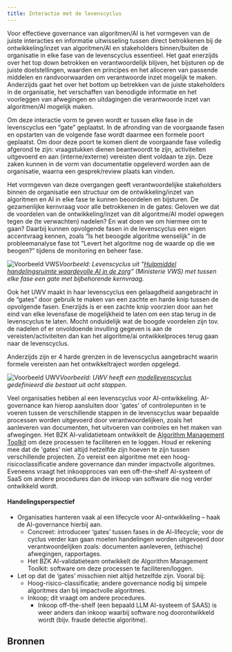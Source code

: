 ```yaml
---
title: Interactie met de levenscyclus
---
```


Voor effectieve governance van algoritmen/AI is het vormgeven van de juiste interacties en informatie uitwisseling tussen direct betrokkenen bij de ontwikkeling/inzet van algoritmen/AI en stakeholders binnen/buiten de organisatie in elke fase van de levenscyclus essentieel. Het gaat enerzijds over het top down betrokken en verantwoordelijk blijven, het bijsturen op de juiste doelstellingen, waarden en principes en het alloceren van passende middelen en randvoorwaarden om verantwoorde inzet mogelijk te maken. Anderzijds gaat het over het bottom up betrekken van de juiste stakeholders in de organisatie, het verschaffen van benodigde informatie en het voorleggen van afwegingen en uitdagingen die verantwoorde inzet van algoritmen/AI mogelijk maken. 

Om deze interactie vorm te geven wordt er tussen elke fase in de levenscyclus een “gate” geplaatst. In de afronding van de voorgaande fasen en opstarten van de volgende fase wordt daarmee een formele poort geplaatst. Om door deze poort te komen dient de voorgaande fase volledig afgerond te zijn: vraagstukken dienen beantwoordt te zijn, activiteiten uitgevoerd en aan (interne/externe) vereisten dient voldaan te zijn. Deze zaken kunnen in de vorm van documentatie opgeleverd worden aan de organisatie, waarna een gesprek/review plaats kan vinden. 

Het vormgeven van deze overgangen geeft verantwoordelijke stakeholders binnen de organisatie een structuur om de ontwikkeling/inzet van algoritmen en AI in elke fase te kunnen beoordelen en bijsturen. De gezamenlijke kernvraag voor alle betrokkenen in de gates: Geloven we dat de voordelen van de ontwikkeling/inzet van dit algoritme/AI model opwegen tegen de (te verwachten) nadelen? En wat doen we om hiermee om te gaan? Daarbij kunnen opvolgende fasen in de levenscyclus een eigen accentvraag kennen, zoals “Is het beoogde algoritme wenselijk” in de probleemanalyse fase tot “Levert het algoritme nog de waarde op die we beogen?” tijdens de monitoring en beheer fase. 

![Voorbeeld VWS](https://github.com/user-attachments/assets/b479db11-a1ce-460a-bcee-bb9873e0e2fe)*Voorbeeld: Levenscyclus uit “[Hulpmiddel handelingsruimte waardevolle AI in de zorg](https://www.datavoorgezondheid.nl/wegwijzer-ai-in-de-zorg/documenten/publicaties/2021/07/15/innovation-funnel-for-valuable-ai-in-healthcare)” (Ministerie VWS) met tussen elke fase een gate met bijbehorende kernvraag.*

Ook het UWV maakt in haar levenscyclus een gelaagdheid aangebracht in de “gates” door gebruik te maken van een zachte en harde knip tussen de opvolgende fasen. Enerzijds is er een zachte knip voorzien door aan het eind van elke levensfase de mogelijkheid te laten om een stap terug in de levenscyclus te laten. Mocht onduidelijk wat de boogde voordelen zijn tov. de nadelen of er onvoldoende invulling gegeven is aan de vereisten/activiteiten dan kan het algoritme/ai ontwikkelproces terug gaan naar de levenscyclus.

Anderzijds zijn er 4 harde grenzen in de levenscyclus aangebracht waarin formele vereisten aan het ontwikkeltraject worden opgelegd.  

![Voorbeeld UWV](https://github.com/user-attachments/assets/055d3ade-cd1c-4245-b5ef-51c91acdb877)*Voorbeeld: UWV heeft een [modellevenscyclus](https://www.uwv.nl/overuwv/Images/bijlage-4-beslissing-op-bezwaar-op-wob-verzoek-software-en-algoritmes.pdf) gedefinieerd die bestaat uit acht stappen.*

Veel organisaties hebben al een levenscyclus voor AI-ontwikkeling. AI-governance kan hierop aansluiten door 'gates' of controlepunten in te voeren tussen de verschillende stappen in de levenscyclus waar bepaalde processen worden uitgevoerd door verantwoordelijken, zoals het aanleveren van documenten, het uitvoeren van controles en het maken van afwegingen.
Het BZK AI-validatieteam ontwikkelt de [Algorithm Management Toolkit](https://github.com/MinBZK/amt) om deze processen te faciliteren en te loggen. Houd er rekening mee dat de 'gates' niet altijd hetzelfde zijn hoeven te zijn tussen verschillende projecten. Zo vereist een algoritme met een hoog-risicoclassificatie andere governance dan minder impactvolle algoritmes. Eveneens vraagt het inkoopproces van een off-the-shelf AI-systeem of SaaS om andere procedures dan de inkoop van software die nog verder ontwikkeld wordt.

#### Handelingsperspectief
* Organisaties hanteren vaak al een lifecycle voor AI-ontwikkeling – haak de AI-governance hierbij aan. 
  * Concreet: introduceer ‘gates’ tussen fases in de AI-lifecycle; voor de cyclus verder kan gaan moeten handelingen worden uitgevoerd door verantwoordelijken zoals: documenten aanleveren, (ethische) afwegingen, rapportages.
  * Het BZK AI-validatieteam ontwikkelt de Algorithm Management Toolkit: software om deze processen te faciliteren/loggen. 
* Let op dat de ‘gates’ misschien niet altijd hetzelfde zijn. Vooral bij:
  * Hoog-risico-classificatie; andere governance nodig bij simpele algoritmes dan bij impactvolle algoritmes. 
  * Inkoop; dit vraagt om andere procedures. 
    * Inkoop off-the-shelf (een bepaald LLM AI-systeem of SAAS) is weer anders dan inkoop waarbij software nog doorontwikkeld wordt (bijv. fraude detectie algoritme).


## Bronnen

